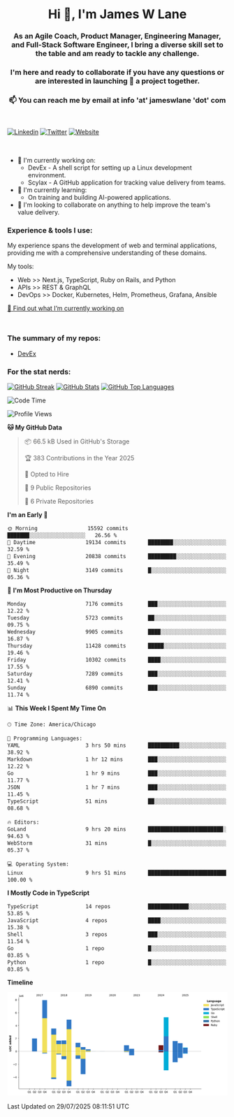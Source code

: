 <h1 align="center">Hi 👋, I'm James W Lane</h1>
<h3 align="center">As an Agile Coach, Product Manager, Engineering Manager, and Full-Stack Software Engineer, I bring a diverse skill set to the table and am ready to tackle any challenge.</h3>
<h3 align="center">I'm here and ready to collaborate if you have any questions or are interested in launching 🚀 a project together.</h3>

<div style="margin-top: 16px;" />

<h3 align="center">📫 You can reach me by email at info 'at' jameswlane 'dot' com</h3>

<div style="margin-top: 48px;" />

[![Linkedin](https://img.shields.io/badge/LinkedIn-0077B5?style=for-the-badge&logo=linkedin&logoColor=white)](https://www.linkedin.com/in/jameswlane/)
[![Twitter](https://img.shields.io/badge/Twitter-1DA1F2?style=for-the-badge&logo=twitter&logoColor=white)](https://x.com/jameswlane)
[![Website](https://img.shields.io/website?down_color=red&down_message=offline&style=for-the-badge&up_color=green&up_message=up&url=https%3A%2F%2Fwww.jameswlane.com)](https://www.jameswlane.com)

<div style="margin-top: 48px;" />

- 🔭 I'm currently working on:
  - DevEx - A shell script for setting up a Linux development environment.
  - Scylax - A GitHub application for tracking value delivery from teams.
- 🌱 I'm currently learning:
  - On training and building AI-powered applications.
- 👯 I'm looking to collaborate on anything to help improve the team's value delivery.

### Experience & tools I use:

My experience spans the development of web and terminal applications, providing me with a comprehensive understanding of these domains.

My tools:
- Web >> Next.js, TypeScript, Ruby on Rails, and Python
- APIs >> REST & GraphQL
- DevOps >> Docker, Kubernetes, Helm, Prometheus, Grafana, Ansible

[🔭 Find out what I’m currently working on](https://www.jameswlane.com/now)  

<div style="margin-top: 50px;"/>

### The summary of my repos:
- [DevEx](https://github.com/jameswlane/devex)  

### For the stat nerds:
[![GitHub Streak](https://github-readme-streak-stats.herokuapp.com?user=jameswlane&theme=tokyonight)](https://git.io/streak-stats)
[![GitHub Stats](https://github-readme-stats.vercel.app/api?username=jameswlane&show_icons=true&theme=tokyonight)](https://github-readme-stats.vercel.app)
[![GitHub Top Languages](https://github-readme-stats.vercel.app/api/top-langs?username=jameswlane&show_icons=true&locale=en&layout=compact&theme=tokyonight)](https://github-readme-stats.vercel.app)

<!--START_SECTION:waka-->
![Code Time](http://img.shields.io/badge/Code%20Time-673%20hrs%209%20mins-blue)

![Profile Views](http://img.shields.io/badge/Profile%20Views-0-blue)

**🐱 My GitHub Data** 

> 📦 66.5 kB Used in GitHub's Storage 
 > 
> 🏆 383 Contributions in the Year 2025
 > 
> 💼 Opted to Hire
 > 
> 📜 9 Public Repositories 
 > 
> 🔑 6 Private Repositories 
 > 
**I'm an Early 🐤** 

```text
🌞 Morning                15592 commits       ███████░░░░░░░░░░░░░░░░░░   26.56 % 
🌆 Daytime                19134 commits       ████████░░░░░░░░░░░░░░░░░   32.59 % 
🌃 Evening                20838 commits       █████████░░░░░░░░░░░░░░░░   35.49 % 
🌙 Night                  3149 commits        █░░░░░░░░░░░░░░░░░░░░░░░░   05.36 % 
```
📅 **I'm Most Productive on Thursday** 

```text
Monday                   7176 commits        ███░░░░░░░░░░░░░░░░░░░░░░   12.22 % 
Tuesday                  5723 commits        ██░░░░░░░░░░░░░░░░░░░░░░░   09.75 % 
Wednesday                9905 commits        ████░░░░░░░░░░░░░░░░░░░░░   16.87 % 
Thursday                 11428 commits       █████░░░░░░░░░░░░░░░░░░░░   19.46 % 
Friday                   10302 commits       ████░░░░░░░░░░░░░░░░░░░░░   17.55 % 
Saturday                 7289 commits        ███░░░░░░░░░░░░░░░░░░░░░░   12.41 % 
Sunday                   6890 commits        ███░░░░░░░░░░░░░░░░░░░░░░   11.74 % 
```


📊 **This Week I Spent My Time On** 

```text
🕑︎ Time Zone: America/Chicago

💬 Programming Languages: 
YAML                     3 hrs 50 mins       ██████████░░░░░░░░░░░░░░░   38.92 % 
Markdown                 1 hr 12 mins        ███░░░░░░░░░░░░░░░░░░░░░░   12.22 % 
Go                       1 hr 9 mins         ███░░░░░░░░░░░░░░░░░░░░░░   11.77 % 
JSON                     1 hr 7 mins         ███░░░░░░░░░░░░░░░░░░░░░░   11.45 % 
TypeScript               51 mins             ██░░░░░░░░░░░░░░░░░░░░░░░   08.68 % 

🔥 Editors: 
GoLand                   9 hrs 20 mins       ████████████████████████░   94.63 % 
WebStorm                 31 mins             █░░░░░░░░░░░░░░░░░░░░░░░░   05.37 % 

💻 Operating System: 
Linux                    9 hrs 51 mins       █████████████████████████   100.00 % 
```

**I Mostly Code in TypeScript** 

```text
TypeScript               14 repos            █████████████░░░░░░░░░░░░   53.85 % 
JavaScript               4 repos             ████░░░░░░░░░░░░░░░░░░░░░   15.38 % 
Shell                    3 repos             ███░░░░░░░░░░░░░░░░░░░░░░   11.54 % 
Go                       1 repo              █░░░░░░░░░░░░░░░░░░░░░░░░   03.85 % 
Python                   1 repo              █░░░░░░░░░░░░░░░░░░░░░░░░   03.85 % 
```



**Timeline**

![Lines of Code chart](https://raw.githubusercontent.com/jameswlane/jameswlane/main/assets/bar_graph.png)


 Last Updated on 29/07/2025 08:11:51 UTC
<!--END_SECTION:waka-->
